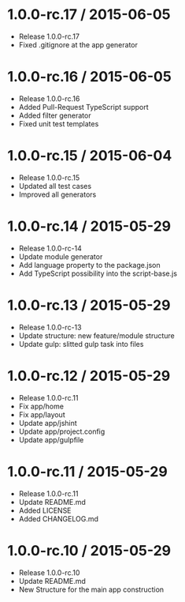 1.0.0-rc.17 / 2015-06-05
==================

  * Release 1.0.0-rc.17
  * Fixed .gitignore at the app generator
  
1.0.0-rc.16 / 2015-06-05
==================

  * Release 1.0.0-rc.16
  * Added Pull-Request TypeScript support
  * Added filter generator
  * Fixed unit test templates

1.0.0-rc.15 / 2015-06-04
==================

  * Release 1.0.0-rc.15
  * Updated all test cases
  * Improved all generators
  
1.0.0-rc.14 / 2015-05-29
==================

  * Release 1.0.0-rc-14
  * Update module generator
  * Add language property to the package.json
  * Add TypeScript possibility into the script-base.js
  
1.0.0-rc.13 / 2015-05-29
==================

  * Release 1.0.0-rc-13
  * Update structure: new feature/module structure
  * Update gulp: slitted gulp task into files

  
1.0.0-rc.12 / 2015-05-29
==================

  * Release 1.0.0-rc.11
  * Fix app/home
  * Fix app/layout
  * Update app/jshint
  * Update app/project.config
  * Update app/gulpfile
  
  
  1.0.0-rc.11 / 2015-05-29
==================

  * Release 1.0.0-rc.11
  * Update README.md
  * Added LICENSE
  * Added CHANGELOG.md
  
1.0.0-rc.10 / 2015-05-29
==================

  * Release 1.0.0-rc.10
  * Update README.md
  * New Structure for the main app construction
